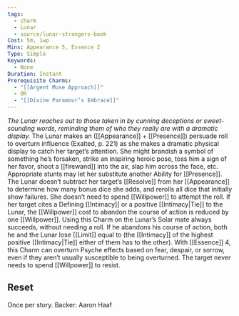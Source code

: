 ```yaml
---
tags:
  - charm
  - Lunar
  - source/lunar-strangers-book
Cost: 5m, 1wp
Mins: Appearance 5, Essence 2
Type: Simple
Keywords:
  - None
Duration: Instant
Prerequisite Charms:
  - "[[Argent Muse Approach]]"
  - OR
  - "[[Divine Paramour’s Embrace]]"
---
```

*The Lunar reaches out to those taken in by cunning deceptions or sweet-sounding words, reminding them of who they really are with a dramatic display.*
The Lunar makes an ([[Appearance]] + [[Presence]]) persuade roll to overturn influence (Exalted, p. 221) as she makes a dramatic physical display to catch her target’s attention. She might brandish a symbol of something he’s forsaken, strike an inspiring heroic pose, toss him a sign of her favor, shoot a [[firewand]] into the air, slap him across the face, etc. Appropriate stunts may let her substitute another Ability for [[Presence]].
The Lunar doesn’t subtract her target’s [[Resolve]] from her [[Appearance]] to determine how many bonus dice she adds, and rerolls all dice that initially show failures. She doesn’t need to spend [[Willpower]] to attempt the roll. If her target cites a Defining [[Intimacy]] or a positive [[Intimacy|Tie]] to the Lunar, the [[Willpower]] cost to abandon the course of action is reduced by one [[Willpower]].
Using this Charm on the Lunar’s Solar mate always succeeds, without needing a roll. If he abandons his course of action, both he and the Lunar lose [[Limit]] equal to (the [[Intimacy]] of the highest positive [[Intimacy|Tie]] either of them has to the other).
With [[Essence]] 4, this Charm can overturn Psyche effects based on fear, despair, or sorrow, even if they aren’t usually susceptible to being overturned. The target never needs to spend [[Willpower]] to resist.

## Reset 
Once per story.
Backer: Aaron Haaf